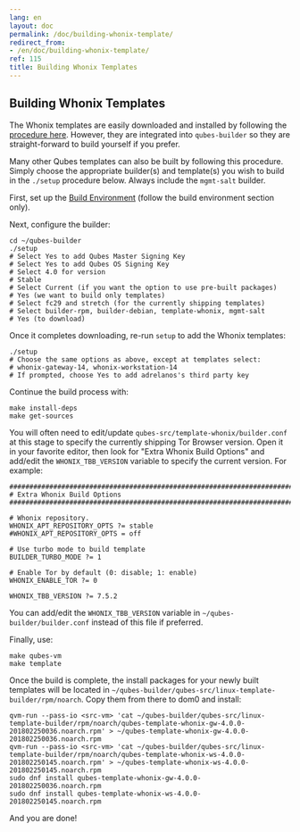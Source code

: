 ```yaml
---
lang: en
layout: doc
permalink: /doc/building-whonix-template/
redirect_from:
- /en/doc/building-whonix-template/
ref: 115
title: Building Whonix Templates
---
```


## Building Whonix Templates

The Whonix templates are easily downloaded and installed by following the [procedure here](https://www.whonix.org/wiki/Qubes/Install).
However, they are integrated into `qubes-builder` so they are straight-forward to build yourself if you prefer.

Many other Qubes templates can also be built by following this procedure.
Simply choose the appropriate builder(s) and template(s) you wish to build in the `./setup` procedure below.
Always include the `mgmt-salt` builder.

First, set up the [Build Environment](/doc/qubes-iso-building/#build-environment) (follow the build environment section only).

Next, configure the builder:

~~~
cd ~/qubes-builder
./setup
# Select Yes to add Qubes Master Signing Key
# Select Yes to add Qubes OS Signing Key
# Select 4.0 for version
# Stable
# Select Current (if you want the option to use pre-built packages)
# Yes (we want to build only templates)
# Select fc29 and stretch (for the currently shipping templates)
# Select builder-rpm, builder-debian, template-whonix, mgmt-salt
# Yes (to download)
~~~

Once it completes downloading, re-run `setup` to add the Whonix templates:

~~~
./setup
# Choose the same options as above, except at templates select:
# whonix-gateway-14, whonix-workstation-14
# If prompted, choose Yes to add adrelanos's third party key
~~~
Continue the build process with:

~~~
make install-deps
make get-sources
~~~

You will often need to edit/update `qubes-src/template-whonix/builder.conf` at this stage to specify the currently shipping Tor Browser version.
Open it in your favorite editor, then look for "Extra Whonix Build Options" and add/edit the `WHONIX_TBB_VERSION` variable to specify the current version.
For example:

```
################################################################################
# Extra Whonix Build Options
################################################################################

# Whonix repository.
WHONIX_APT_REPOSITORY_OPTS ?= stable
#WHONIX_APT_REPOSITORY_OPTS = off

# Use turbo mode to build template
BUILDER_TURBO_MODE ?= 1

# Enable Tor by default (0: disable; 1: enable)
WHONIX_ENABLE_TOR ?= 0

WHONIX_TBB_VERSION ?= 7.5.2
```

You can add/edit the `WHONIX_TBB_VERSION` variable in `~/qubes-builder/builder.conf` instead of this file if preferred.

Finally, use:

~~~
make qubes-vm
make template
~~~
 
Once the build is complete, the install packages for your newly built templates will be located in `~/qubes-builder/qubes-src/linux-template-builder/rpm/noarch`.
Copy them from there to dom0 and install:

~~~
qvm-run --pass-io <src-vm> 'cat ~/qubes-builder/qubes-src/linux-template-builder/rpm/noarch/qubes-template-whonix-gw-4.0.0-201802250036.noarch.rpm' > ~/qubes-template-whonix-gw-4.0.0-201802250036.noarch.rpm
qvm-run --pass-io <src-vm> 'cat ~/qubes-builder/qubes-src/linux-template-builder/rpm/noarch/qubes-template-whonix-ws-4.0.0-201802250145.noarch.rpm' > ~/qubes-template-whonix-ws-4.0.0-201802250145.noarch.rpm
sudo dnf install qubes-template-whonix-gw-4.0.0-201802250036.noarch.rpm
sudo dnf install qubes-template-whonix-ws-4.0.0-201802250145.noarch.rpm
~~~

And you are done!
